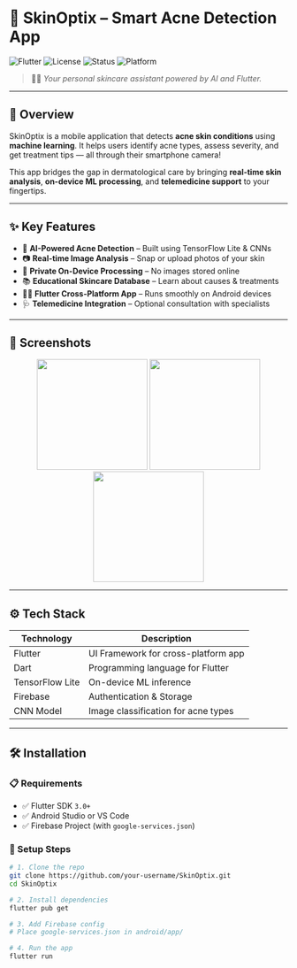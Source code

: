 # 🌿 SkinOptix – Smart Acne Detection App

![Flutter](https://img.shields.io/badge/Flutter-v3.0-blue?logo=flutter)
![License](https://img.shields.io/badge/License-MIT-green.svg)
![Status](https://img.shields.io/badge/Status-Active-yellow)
![Platform](https://img.shields.io/badge/Platform-Android-blue?logo=android)

> 👨‍⚕️ *Your personal skincare assistant powered by AI and Flutter.*

---

## 📱 Overview

SkinOptix is a mobile application that detects **acne skin conditions** using **machine learning**. It helps users identify acne types, assess severity, and get treatment tips — all through their smartphone camera!

This app bridges the gap in dermatological care by bringing **real-time skin analysis**, **on-device ML processing**, and **telemedicine support** to your fingertips.

---

## ✨ Key Features

- 🤖 **AI-Powered Acne Detection** – Built using TensorFlow Lite & CNNs  
- 📷 **Real-time Image Analysis** – Snap or upload photos of your skin  
- 🔐 **Private On-Device Processing** – No images stored online  
- 📚 **Educational Skincare Database** – Learn about causes & treatments  
- 🧑‍💻 **Flutter Cross-Platform App** – Runs smoothly on Android devices  
- 🩺 **Telemedicine Integration** – Optional consultation with specialists  

---

## 📸 Screenshots

<p align="center">
  <img src="screenshots/login.png" width="200"/>
  <img src="screenshots/scan.png" width="200"/>
  <img src="screenshots/result.png" width="200"/>
</p>

---

## ⚙️ Tech Stack

| Technology      | Description                          |
|------------------|--------------------------------------|
| Flutter          | UI Framework for cross-platform app  |
| Dart             | Programming language for Flutter     |
| TensorFlow Lite  | On-device ML inference               |
| Firebase         | Authentication & Storage             |
| CNN Model        | Image classification for acne types  |

---

## 🛠️ Installation

### 📋 Requirements

- ✅ Flutter SDK `3.0+`  
- ✅ Android Studio or VS Code  
- ✅ Firebase Project (with `google-services.json`)  

### 🚀 Setup Steps

```bash
# 1. Clone the repo
git clone https://github.com/your-username/SkinOptix.git
cd SkinOptix

# 2. Install dependencies
flutter pub get

# 3. Add Firebase config
# Place google-services.json in android/app/

# 4. Run the app
flutter run
